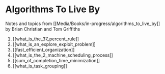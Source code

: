 # Algorithms To Live By

Notes and topics from [[Media/Books/in-progress/algorithms_to_live_by]] by Brian Christian and Tom Griffiths

1. [[what_is_the_37_percent_rule]]
2. [[what_is_an_explore_exploit_problem]]
3. [[fast_efficient_organization]]
4. [[what_is_the_2_machine_scheduling_process]]
5. [[sum_of_completion_time_minimization]]
6. [[what_is_task_grouping]]